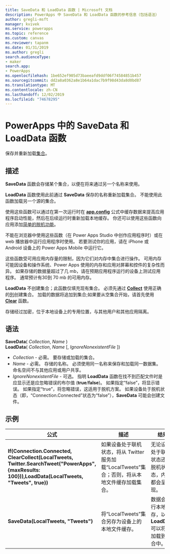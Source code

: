 ```yaml
---
title: SaveData 和 LoadData 函数 | Microsoft 文档
description: PowerApps 中 SaveData 和 LoadData 函数的参考信息（包括语法）
author: gregli-msft
manager: kvivek
ms.service: powerapps
ms.topic: reference
ms.custom: canvas
ms.reviewer: tapanm
ms.date: 01/31/2019
ms.author: gregli
search.audienceType:
- maker
search.app:
- PowerApps
ms.openlocfilehash: 1be652ef905d73baeeafd9ddf06f74584851b457
ms.sourcegitcommit: dd2a8a0362a8e1b64a1dac7b9f98d43da8d0bd87
ms.translationtype: MT
ms.contentlocale: zh-CN
ms.lasthandoff: 12/02/2019
ms.locfileid: "74678295"
---
```

# <a name="savedata-and-loaddata-functions-in-powerapps"></a>PowerApps 中的 SaveData 和 LoadData 函数
保存并重新加载[集合](../working-with-data-sources.md#collections)。

## <a name="description"></a>描述
**SaveData** 函数会存储某个集合，以便在将来通过另一个名称来使用。  

**LoadData** 函数使用此前通过 **SaveData** 保存的名称重新加载集合。 不能使用此函数加载另一个源的集合。  

使用这些函数可以通过在第一次运行时在 **[app.config](../controls/control-screen.md#additional-properties)** 公式中缓存数据来提高应用程序启动性能，然后在后续运行时重新加载本地缓存。 你还可以使用这些函数向应用添加[简单的脱机功能](../offline-apps.md)。

不能在浏览器中使用这些函数（在 Power Apps Studio 中创作应用程序时）或在 web 播放器中运行应用程序时使用。 若要测试你的应用，请在 iPhone 或 Android 设备上的 Power Apps Mobile 中运行它。

这些函数受可用应用内存量的限制，因为它们对内存中集合进行操作。 可用内存可能因设备和操作系统、Power Apps 使用的内存和应用对屏幕和控件的复杂性而异。 如果存储的数据量超过了几 mb，请在预期应用程序运行的设备上测试应用程序。 通常预计有30到 70 mb 的可用内存。  

**LoadData** 不创建集合；此函数仅填充现有集合。 必须先通过 **[Collect](function-clear-collect-clearcollect.md)** 使用正确的[列](../working-with-tables.md#columns)创建集合。 加载的数据将追加到集合;如果要从空集合开始，请首先使用 **[Clear](function-clear-collect-clearcollect.md)** 函数。

存储经过加密，位于本地设备上的专用位置，与其他用户和其他应用隔离。

## <a name="syntax"></a>语法
**SaveData**( *Collection*, *Name* )<br>**LoadData**( *Collection*, *Name* [, *IgnoreNonexistentFile* ])

* *Collection* - 必需。  要存储或加载的集合。
* *Name* - 必需。  存储的名称。 必须使用同一名称来保存和加载同一数据集。 命名空间不与其他应用或用户共享。
* *IgnoreNonexistentFile* - 可选。 指明 **LoadData** 函数在找不到匹配文件时是应显示还是应忽略错误的布尔值 (**true**/**false**)。 如果指定“false”，将显示错误。 如果指定“true”，将忽略错误，这适用于脱机方案。 如果设备处于脱机状态（即，“Connection.Connected”状态为“false”），**SaveData** 可能会创建文件。

## <a name="examples"></a>示例

| 公式 | 描述 | 结果 |
| --- | --- | --- |
| **If(Connection.Connected, ClearCollect(LocalTweets, Twitter.SearchTweet("PowerApps", {maxResults: 100})),LoadData(LocalTweets, "Tweets", true))** |如果设备处于联机状态，将从 Twitter 服务加载“LocalTweets”集合；否则，将从本地文件缓存加载集合。 |无论设备处于联机状态还是脱机状态，内容都会呈现。 |
| **SaveData(LocalTweets, "Tweets")** |将“LocalTweets”集合另存为设备上的本地文件缓存。 |数据会进行本地保存，以便 **LoadData** 可以将其加载到集合中。 |

